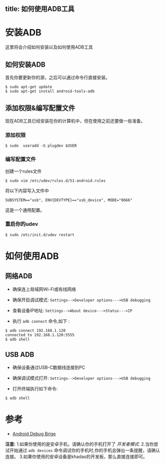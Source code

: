 title: 如何使用ADB工具
---

# 安装ADB

这里将会介绍如何安装以及如何使用ADB工具

## 如何安装ADB

首先你要更新你的源，之后可以通过命令行直接安装。

```shell
$ sudo apt-get update
$ sudo apt-get install android-tools-adb
```

## 添加权限&编写配置文件

现在ADB工具已经安装在你的计算机中，但在使用之前还要做一些准备。

### 添加权限

```shell
$ sudo  useradd -G plugdev $USER
```

### 编写配置文件

创建一个rules文件

```shell
$ sudo vim /etc/udev/rules.d/51-android.rules
```

将以下内容写入文件中

```shell
SUBSYSTEM=="usb", ENV{DEVTYPE}=="usb_device", MODE="0666"
```

这是一个通用配置。

### 重启你的udev

```shell
$ sudo /etc/init.d/udev restart
```

# 如何使用ADB

## 网络ADB 

* 确保连上局域网Wi-Fi或有线网络

* 确保开启调试模式: `Settings-->Developer options--->USB debugging`

* 查看设备IP地址: `Settings-->About device--->Status--->IP`

* 执行 `adb connect` 命令,如下 :

```shell
$ adb connect 192.168.1.120
connected to 192.168.1.120:5555
$ adb shell
```

## USB ADB

* 确保设备通过USB-C数据线连接到PC

* 确保调试模式打开: `Settings-->Developer options--->USB debugging`

* 打开终端执行如下命令: 

```shell
$ adb shell
```


# 参考
* [Android Debug Brige](https://developer.android.com/studio/command-line/adb.html)


**注意:**
1.如果你使用的是安卓手机，请确认你的手机打开了 *开发者模式*.
2.当你尝试开始通过  `adb devices` 命令调试你的手机时,你的手机会弹出一条提醒，请确认连接。
3.如果你使用的安卓设备是khadas的开发板，那么直接连接即可。


